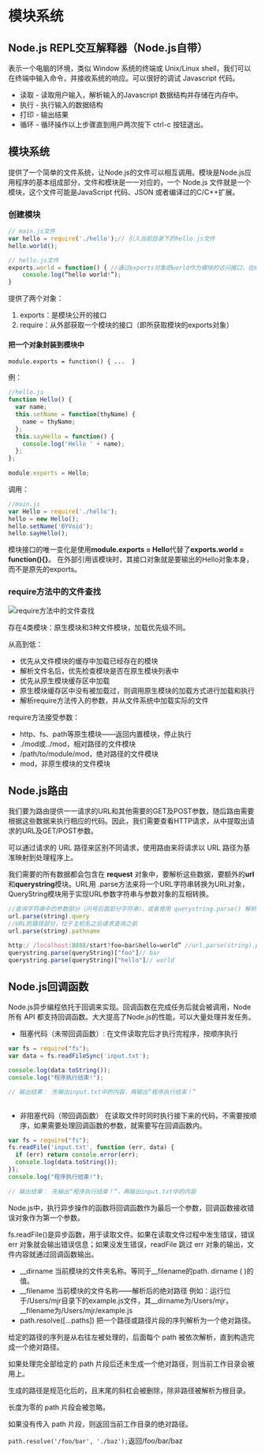 # 模块系统
## Node.js REPL交互解释器（Node.js自带）
表示一个电脑的环境，类似 Window 系统的终端或 Unix/Linux shell，我们可以在终端中输入命令，并接收系统的响应。可以很好的调试 Javascript 代码。
- 读取 - 读取用户输入，解析输入的Javascript 数据结构并存储在内存中。
- 执行 - 执行输入的数据结构
- 打印 - 输出结果
- 循环 - 循环操作以上步骤直到用户两次按下 ctrl-c 按钮退出。

## 模块系统
提供了一个简单的文件系统，让Node.js的文件可以相互调用。模块是Node.js应用程序的基本组成部分，文件和模块是一一对应的，一个 Node.js 文件就是一个模块，这个文件可能是JavaScript 代码、JSON 或者编译过的C/C++扩展。

### 创建模块
```javascript
// main.js文件
var hello = require('./hello');// 引入当前目录下的hello.js文件
hello.world();

// hello.js文件
exports.world = function() { //通过exports对象把world作为模块的访问接口，在main.js中通过require加载这个模块后，就可以直接访问这里的exports对象的 成员函数了
	console.log(“hello world!”);
}
```

提供了两个对象：
1. exports：是模块公开的接口
2. require：从外部获取一个模块的接口（即所获取模块的exports对象）

#### 把一个对象封装到模块中 
`module.exports = function() { ...	}`

例：
```javascript
//hello.js 
function Hello() { 
  var name; 
  this.setName = function(thyName) { 
    name = thyName; 
  }; 
  this.sayHello = function() { 
    console.log('Hello ' + name); 
  }; 
}; 
	
module.exports = Hello;
```
调用：
```javascript
//main.js 
var Hello = require('./hello'); 
hello = new Hello(); 
hello.setName('BYVoid'); 
hello.sayHello();
```
模块接口的唯一变化是使用**module.exports = Hello**代替了**exports.world = function(){}**。 在外部引用该模块时，其接口对象就是要输出的Hello对象本身，而不是原先的exports。

### require方法中的文件查找
![require方法中的文件查找]()

存在4类模块：原生模块和3种文件模块，加载优先级不同。

从高到低：
- 优先从文件模块的缓存中加载已经存在的模块
- 解析文件名后，优先检查模块是否在原生模块列表中
- 优先从原生模块缓存区中加载
- 原生模块缓存区中没有被加载过，则调用原生模块的加载方式进行加载和执行
- 解析require方法传入的参数，并从文件系统中加载实际的文件

require方法接受参数：
- http、fs、path等原生模块——返回内置模块，停止执行
- ./mod或../mod，相对路径的文件模块
- /path/to/module/mod，绝对路径的文件模块
- mod，非原生模块的文件模块

## Node.js路由
我们要为路由提供一一请求的URL和其他需要的GET及POST参数，随后路由需要根据这些数据来执行相应的代码。因此，我们需要查看HTTP请求，从中提取出请求的URL及GET/POST参数。

可以通过请求的 URL 路径来区别不同请求，使用路由来将请求以 URL 路径为基准映射到处理程序上。

我们需要的所有数据都会包含在 **request** 对象中，要解析这些数据，要额外的**url**和**querystring**模块。URL用 .parse方法来将一个URL字符串转换为URL对象，QueryString模块用于实现URL参数字符串与参数对象的互相转换。
```javascript
//查询字符串中的参数部分（问号后面部分字符串），或者使用 querystring.parse() 解析后返回的对象
url.parse(string).query 
//URL的路径部分，位于主机名之后请求查询之前
url.parse(string).pathname  

http:/ /localhost:8888/start?foo=bar&hello=world” //url.parse(string).pathname为start
querystring.parse(queryString)["foo"]// bar
querystring.parse(queryString)["hello"]// world
```
## Node.js回调函数
Node.js异步编程依托于回调来实现。回调函数在完成任务后就会被调用，Node 所有 API 都支持回调函数。大大提高了Node.js的性能，可以大量处理并发任务。
- 阻塞代码（未带回调函数）: 在文件读取完后才执行完程序，按顺序执行
```javascript
var fs = require("fs");
var data = fs.readFileSync('input.txt');

console.log(data.toString());
console.log("程序执行结束!");

// 输出结果： 先输出input.txt中的内容，再输出“程序执行结束！”
 
```
- 非阻塞代码（带回调函数）
在读取文件时同时执行接下来的代码，不需要按顺序，如果需要处理回调函数的参数，就需要写在回调函数内。
```javascript
var fs = require("fs");
fs.readFile('input.txt', function (err, data) {
  if (err) return console.error(err);
  console.log(data.toString());
});
console.log("程序执行结束!");
  
// 输出结果： 先输出“程序执行结束！”，再输出input.txt中的内容
```
Node.js中，执行异步操作的函数将回调函数作为最后一个参数，回调函数接收错误对象作为第一个参数。

fs.readFile()是异步函数，用于读取文件。如果在读取文件过程中发生错误，错误 err 对象就会输出错误信息；如果没发生错误，readFile 跳过 err 对象的输出，文件内容就通过回调函数输出。

- __dirname
当前模块的文件夹名称。等同于__filename的path. dirname ( )的值。
- __filename
当前模块的文件名称——解析后的绝对路径
例如：运行位于/Users/mjr目录下的example.js文件，其__dirname为/Users/mjr，__filename为/Users/mjr/example.js
- path.resolve([...paths])
把一个路径或路径片段的序列解析为一个绝对路径。

给定的路径的序列是从右往左被处理的，后面每个 path 被依次解析，直到构造完成一个绝对路径。

如果处理完全部给定的 path 片段后还未生成一个绝对路径，则当前工作目录会被用上。

生成的路径是规范化后的，且末尾的斜杠会被删除，除非路径被解析为根目录。

长度为零的 path 片段会被忽略。

如果没有传入 path 片段，则返回当前工作目录的绝对路径。

`path.resolve('/foo/bar', './baz');`返回/foo/bar/baz

